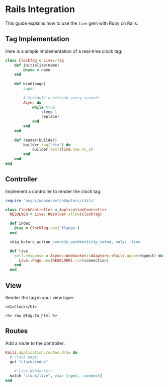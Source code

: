 # Rails Integration

This guide explains how to use the `live` gem with Ruby on Rails.

## Tag Implementation

Here is a simple implementation of a real-time clock tag:

```ruby
class ClockTag < Live::Tag
	def initialize(name)
		@name = name
	end
	
	def bind(page)
		super
		
		# Schedule a refresh every second:
		Async do
			while true
				sleep 1
				replace!
			end
		end
	end
	
	def render(builder)
		builder.tag('div') do
			builder.text(Time.now.to_s)
		end
	end
end
```

## Controller

Implement a controller to render the clock tag:

```ruby
require 'async/websocket/adapters/rails'

class ClockController < ApplicationController
  RESOLVER = Live::Resolver.allow(ClockTag)

  def index
    @tag = ClockTag.new('flappy')
  end

  skip_before_action :verify_authenticity_token, only: :live

  def live
    self.response = Async::WebSocket::Adapters::Rails.open(request) do |connection|
      Live::Page.new(RESOLVER).run(connection)
    end
  end
```

## View

Render the tag in your view layer:

```erb
<h1>Clock</h1>

<%= raw @tag.to_html %>
```

## Routes

Add a route to the controller:

```ruby
Rails.application.routes.draw do
  # Clock page:
  get "clock/index"
	
	# Live WebSocket:
  match "clock/live", via: [:get, :connect]
end
```